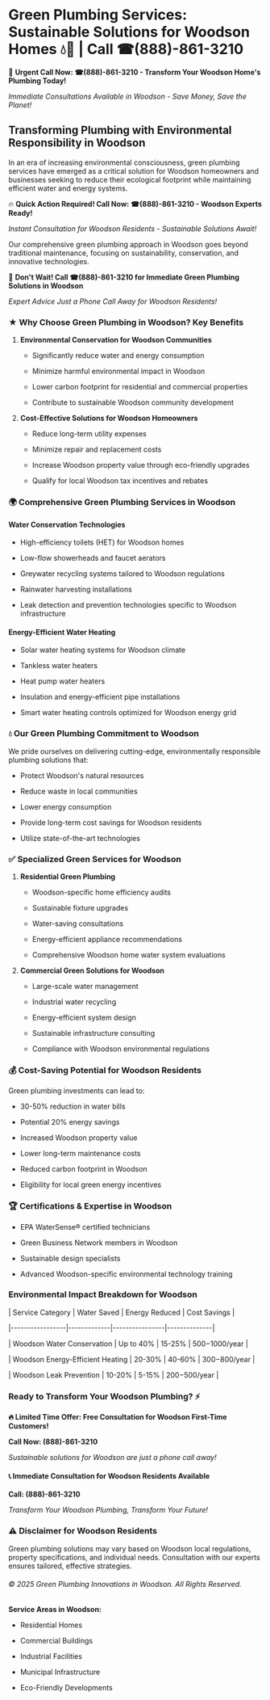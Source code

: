 # Green Plumbing Services: Sustainable Solutions for Woodson Homes 💧🌿 | Call ☎(888)-861-3210

🚨 **Urgent Call Now: ☎(888)-861-3210 - Transform Your Woodson Home's Plumbing Today!**
*Immediate Consultations Available in Woodson - Save Money, Save the Planet!*

## Transforming Plumbing with Environmental Responsibility in Woodson

In an era of increasing environmental consciousness, green plumbing services have emerged as a critical solution for Woodson homeowners and businesses seeking to reduce their ecological footprint while maintaining efficient water and energy systems. 

🔥 **Quick Action Required! Call Now: ☎(888)-861-3210 - Woodson Experts Ready!**
*Instant Consultation for Woodson Residents - Sustainable Solutions Await!*

Our comprehensive green plumbing approach in Woodson goes beyond traditional maintenance, focusing on sustainability, conservation, and innovative technologies.

🚨 **Don't Wait! Call ☎(888)-861-3210 for Immediate Green Plumbing Solutions in Woodson**
*Expert Advice Just a Phone Call Away for Woodson Residents!*

### ★ Why Choose Green Plumbing in Woodson? Key Benefits

1. **Environmental Conservation for Woodson Communities** 
   - Significantly reduce water and energy consumption
   - Minimize harmful environmental impact in Woodson
   - Lower carbon footprint for residential and commercial properties
   - Contribute to sustainable Woodson community development

2. **Cost-Effective Solutions for Woodson Homeowners** 
   - Reduce long-term utility expenses
   - Minimize repair and replacement costs
   - Increase Woodson property value through eco-friendly upgrades
   - Qualify for local Woodson tax incentives and rebates

### 🌍 Comprehensive Green Plumbing Services in Woodson

#### Water Conservation Technologies
- High-efficiency toilets (HET) for Woodson homes
- Low-flow showerheads and faucet aerators
- Greywater recycling systems tailored to Woodson regulations
- Rainwater harvesting installations
- Leak detection and prevention technologies specific to Woodson infrastructure

#### Energy-Efficient Water Heating
- Solar water heating systems for Woodson climate
- Tankless water heaters
- Heat pump water heaters
- Insulation and energy-efficient pipe installations
- Smart water heating controls optimized for Woodson energy grid

### 💧 Our Green Plumbing Commitment to Woodson

We pride ourselves on delivering cutting-edge, environmentally responsible plumbing solutions that:
- Protect Woodson's natural resources
- Reduce waste in local communities
- Lower energy consumption
- Provide long-term cost savings for Woodson residents
- Utilize state-of-the-art technologies

### ✅ Specialized Green Services for Woodson

1. **Residential Green Plumbing**
   - Woodson-specific home efficiency audits
   - Sustainable fixture upgrades
   - Water-saving consultations
   - Energy-efficient appliance recommendations
   - Comprehensive Woodson home water system evaluations

2. **Commercial Green Solutions for Woodson**
   - Large-scale water management
   - Industrial water recycling
   - Energy-efficient system design
   - Sustainable infrastructure consulting
   - Compliance with Woodson environmental regulations

### 💰 Cost-Saving Potential for Woodson Residents

Green plumbing investments can lead to:
- 30-50% reduction in water bills
- Potential 20% energy savings
- Increased Woodson property value
- Lower long-term maintenance costs
- Reduced carbon footprint in Woodson
- Eligibility for local green energy incentives

### 🏆 Certifications & Expertise in Woodson

- EPA WaterSense® certified technicians
- Green Business Network members in Woodson
- Sustainable design specialists
- Advanced Woodson-specific environmental technology training

### Environmental Impact Breakdown for Woodson

| Service Category | Water Saved | Energy Reduced | Cost Savings |
|-----------------|-------------|----------------|--------------|
| Woodson Water Conservation | Up to 40% | 15-25% | $500-$1000/year |
| Woodson Energy-Efficient Heating | 20-30% | 40-60% | $300-$800/year |
| Woodson Leak Prevention | 10-20% | 5-15% | $200-$500/year |

### Ready to Transform Your Woodson Plumbing? ⚡

**🔥 Limited Time Offer: Free Consultation for Woodson First-Time Customers!**

**Call Now: (888)-861-3210**
*Sustainable solutions for Woodson are just a phone call away!*

#### 📞 Immediate Consultation for Woodson Residents Available

**Call: (888)-861-3210**
*Transform Your Woodson Plumbing, Transform Your Future!*

### ⚠️ Disclaimer for Woodson Residents

Green plumbing solutions may vary based on Woodson local regulations, property specifications, and individual needs. Consultation with our experts ensures tailored, effective strategies.

###### © 2025 Green Plumbing Innovations in Woodson. All Rights Reserved.

**Service Areas in Woodson:** 
- Residential Homes
- Commercial Buildings
- Industrial Facilities
- Municipal Infrastructure
- Eco-Friendly Developments